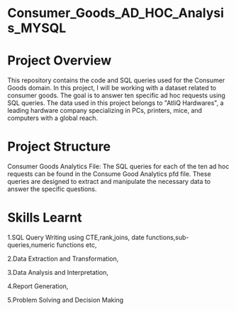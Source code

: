 # Consumer_Goods_AD_HOC_Analysis_MYSQL

# Project Overview #
This repository contains the code and SQL queries used for the Consumer Goods domain. In this project, I will be working with a dataset related to consumer goods. The goal is to answer ten specific ad hoc requests using SQL queries. The data used in this project belongs to "AtliQ Hardwares", a leading hardware company specializing in PCs, printers, mice, and computers with a global reach.

# Project Structure #
Consumer Goods Analytics File: The SQL queries for each of the ten ad hoc requests can be found in the Consume Good Analytics pfd file. These queries are designed to extract and manipulate the necessary data to answer the specific questions.

# Skills Learnt #
1.SQL Query Writing using CTE,rank,joins, date functions,sub-queries,numeric functions etc,

2.Data Extraction and Transformation,

3.Data Analysis and Interpretation,

4.Report Generation,

5.Problem Solving and Decision Making

